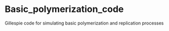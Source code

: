 # Basic_polymerization_code
Gillespie code for simulating basic polymerization and replication processes
